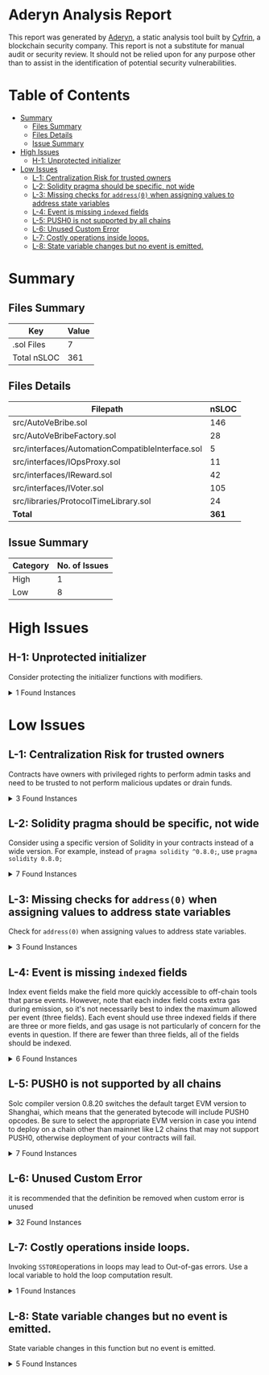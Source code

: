 # Aderyn Analysis Report

This report was generated by [Aderyn](https://github.com/Cyfrin/aderyn), a static analysis tool built by [Cyfrin](https://cyfrin.io), a blockchain security company. This report is not a substitute for manual audit or security review. It should not be relied upon for any purpose other than to assist in the identification of potential security vulnerabilities.
# Table of Contents

- [Summary](#summary)
  - [Files Summary](#files-summary)
  - [Files Details](#files-details)
  - [Issue Summary](#issue-summary)
- [High Issues](#high-issues)
  - [H-1: Unprotected initializer](#h-1-unprotected-initializer)
- [Low Issues](#low-issues)
  - [L-1: Centralization Risk for trusted owners](#l-1-centralization-risk-for-trusted-owners)
  - [L-2: Solidity pragma should be specific, not wide](#l-2-solidity-pragma-should-be-specific-not-wide)
  - [L-3: Missing checks for `address(0)` when assigning values to address state variables](#l-3-missing-checks-for-address0-when-assigning-values-to-address-state-variables)
  - [L-4: Event is missing `indexed` fields](#l-4-event-is-missing-indexed-fields)
  - [L-5: PUSH0 is not supported by all chains](#l-5-push0-is-not-supported-by-all-chains)
  - [L-6: Unused Custom Error](#l-6-unused-custom-error)
  - [L-7: Costly operations inside loops.](#l-7-costly-operations-inside-loops)
  - [L-8: State variable changes but no event is emitted.](#l-8-state-variable-changes-but-no-event-is-emitted)


# Summary

## Files Summary

| Key | Value |
| --- | --- |
| .sol Files | 7 |
| Total nSLOC | 361 |


## Files Details

| Filepath | nSLOC |
| --- | --- |
| src/AutoVeBribe.sol | 146 |
| src/AutoVeBribeFactory.sol | 28 |
| src/interfaces/AutomationCompatibleInterface.sol | 5 |
| src/interfaces/IOpsProxy.sol | 11 |
| src/interfaces/IReward.sol | 42 |
| src/interfaces/IVoter.sol | 105 |
| src/libraries/ProtocolTimeLibrary.sol | 24 |
| **Total** | **361** |


## Issue Summary

| Category | No. of Issues |
| --- | --- |
| High | 1 |
| Low | 8 |


# High Issues

## H-1: Unprotected initializer

Consider protecting the initializer functions with modifiers.

<details><summary>1 Found Instances</summary>


- Found in src/AutoVeBribe.sol [Line: 38](src/AutoVeBribe.sol#L38)

	```solidity
	    function initialize(address _gauge, address _owner) external {
	```

</details>



# Low Issues

## L-1: Centralization Risk for trusted owners

Contracts have owners with privileged rights to perform admin tasks and need to be trusted to not perform malicious updates or drain funds.

<details><summary>3 Found Instances</summary>


- Found in src/AutoVeBribe.sol [Line: 15](src/AutoVeBribe.sol#L15)

	```solidity
	contract AutoVeBribe is Ownable, AutomationCompatibleInterface {
	```

- Found in src/AutoVeBribe.sol [Line: 170](src/AutoVeBribe.sol#L170)

	```solidity
	    function setTokenAmountPerEpoch(address _token, uint256 _amount) external onlyOwner {
	```

- Found in src/AutoVeBribe.sol [Line: 176](src/AutoVeBribe.sol#L176)

	```solidity
	    function recoverERC20(address _token) external onlyOwner {
	```

</details>



## L-2: Solidity pragma should be specific, not wide

Consider using a specific version of Solidity in your contracts instead of a wide version. For example, instead of `pragma solidity ^0.8.0;`, use `pragma solidity 0.8.0;`

<details><summary>7 Found Instances</summary>


- Found in src/AutoVeBribe.sol [Line: 2](src/AutoVeBribe.sol#L2)

	```solidity
	pragma solidity >=0.8.27;
	```

- Found in src/AutoVeBribeFactory.sol [Line: 2](src/AutoVeBribeFactory.sol#L2)

	```solidity
	pragma solidity >=0.8.27;
	```

- Found in src/interfaces/AutomationCompatibleInterface.sol [Line: 2](src/interfaces/AutomationCompatibleInterface.sol#L2)

	```solidity
	pragma solidity ^0.8.0;
	```

- Found in src/interfaces/IOpsProxy.sol [Line: 2](src/interfaces/IOpsProxy.sol#L2)

	```solidity
	pragma solidity ^0.8.12;
	```

- Found in src/interfaces/IReward.sol [Line: 2](src/interfaces/IReward.sol#L2)

	```solidity
	pragma solidity ^0.8.0;
	```

- Found in src/interfaces/IVoter.sol [Line: 2](src/interfaces/IVoter.sol#L2)

	```solidity
	pragma solidity ^0.8.0;
	```

- Found in src/libraries/ProtocolTimeLibrary.sol [Line: 2](src/libraries/ProtocolTimeLibrary.sol#L2)

	```solidity
	pragma solidity >=0.8.19;
	```

</details>



## L-3: Missing checks for `address(0)` when assigning values to address state variables

Check for `address(0)` when assigning values to address state variables.

<details><summary>3 Found Instances</summary>


- Found in src/AutoVeBribe.sol [Line: 45](src/AutoVeBribe.sol#L45)

	```solidity
	        bribeVotingReward = IReward(voter.gaugeToBribe(_gauge));
	```

- Found in src/AutoVeBribe.sol [Line: 47](src/AutoVeBribe.sol#L47)

	```solidity
	        gauge = _gauge;
	```

- Found in src/AutoVeBribeFactory.sol [Line: 17](src/AutoVeBribeFactory.sol#L17)

	```solidity
	        implementation = address(new AutoVeBribe(_voter));
	```

</details>



## L-4: Event is missing `indexed` fields

Index event fields make the field more quickly accessible to off-chain tools that parse events. However, note that each index field costs extra gas during emission, so it's not necessarily best to index the maximum allowed per event (three fields). Each event should use three indexed fields if there are three or more fields, and gas usage is not particularly of concern for the events in question. If there are fewer than three fields, all of the fields should be indexed.

<details><summary>6 Found Instances</summary>


- Found in src/interfaces/IOpsProxy.sol [Line: 13](src/interfaces/IOpsProxy.sol#L13)

	```solidity
	    event ExecuteCall(address indexed target, bytes data, uint256 value, bytes returnData);
	```

- Found in src/interfaces/IReward.sol [Line: 14](src/interfaces/IReward.sol#L14)

	```solidity
	    event Deposit(address indexed from, uint256 indexed tokenId, uint256 amount);
	```

- Found in src/interfaces/IReward.sol [Line: 15](src/interfaces/IReward.sol#L15)

	```solidity
	    event Withdraw(address indexed from, uint256 indexed tokenId, uint256 amount);
	```

- Found in src/interfaces/IReward.sol [Line: 17](src/interfaces/IReward.sol#L17)

	```solidity
	    event ClaimRewards(address indexed from, address indexed reward, uint256 amount);
	```

- Found in src/interfaces/IVoter.sol [Line: 58](src/interfaces/IVoter.sol#L58)

	```solidity
	    event NotifyReward(address indexed sender, address indexed reward, uint256 amount);
	```

- Found in src/interfaces/IVoter.sol [Line: 59](src/interfaces/IVoter.sol#L59)

	```solidity
	    event DistributeReward(address indexed sender, address indexed gauge, uint256 amount);
	```

</details>



## L-5: PUSH0 is not supported by all chains

Solc compiler version 0.8.20 switches the default target EVM version to Shanghai, which means that the generated bytecode will include PUSH0 opcodes. Be sure to select the appropriate EVM version in case you intend to deploy on a chain other than mainnet like L2 chains that may not support PUSH0, otherwise deployment of your contracts will fail.

<details><summary>7 Found Instances</summary>


- Found in src/AutoVeBribe.sol [Line: 2](src/AutoVeBribe.sol#L2)

	```solidity
	pragma solidity >=0.8.27;
	```

- Found in src/AutoVeBribeFactory.sol [Line: 2](src/AutoVeBribeFactory.sol#L2)

	```solidity
	pragma solidity >=0.8.27;
	```

- Found in src/interfaces/AutomationCompatibleInterface.sol [Line: 2](src/interfaces/AutomationCompatibleInterface.sol#L2)

	```solidity
	pragma solidity ^0.8.0;
	```

- Found in src/interfaces/IOpsProxy.sol [Line: 2](src/interfaces/IOpsProxy.sol#L2)

	```solidity
	pragma solidity ^0.8.12;
	```

- Found in src/interfaces/IReward.sol [Line: 2](src/interfaces/IReward.sol#L2)

	```solidity
	pragma solidity ^0.8.0;
	```

- Found in src/interfaces/IVoter.sol [Line: 2](src/interfaces/IVoter.sol#L2)

	```solidity
	pragma solidity ^0.8.0;
	```

- Found in src/libraries/ProtocolTimeLibrary.sol [Line: 2](src/libraries/ProtocolTimeLibrary.sol#L2)

	```solidity
	pragma solidity >=0.8.19;
	```

</details>



## L-6: Unused Custom Error

it is recommended that the definition be removed when custom error is unused

<details><summary>32 Found Instances</summary>


- Found in src/interfaces/IReward.sol [Line: 5](src/interfaces/IReward.sol#L5)

	```solidity
	    error InvalidReward();
	```

- Found in src/interfaces/IReward.sol [Line: 6](src/interfaces/IReward.sol#L6)

	```solidity
	    error NotAuthorized();
	```

- Found in src/interfaces/IReward.sol [Line: 7](src/interfaces/IReward.sol#L7)

	```solidity
	    error NotGauge();
	```

- Found in src/interfaces/IReward.sol [Line: 8](src/interfaces/IReward.sol#L8)

	```solidity
	    error NotEscrowToken();
	```

- Found in src/interfaces/IReward.sol [Line: 9](src/interfaces/IReward.sol#L9)

	```solidity
	    error NotSingleToken();
	```

- Found in src/interfaces/IReward.sol [Line: 10](src/interfaces/IReward.sol#L10)

	```solidity
	    error NotVotingEscrow();
	```

- Found in src/interfaces/IReward.sol [Line: 11](src/interfaces/IReward.sol#L11)

	```solidity
	    error NotWhitelisted();
	```

- Found in src/interfaces/IReward.sol [Line: 12](src/interfaces/IReward.sol#L12)

	```solidity
	    error ZeroAmount();
	```

- Found in src/interfaces/IVoter.sol [Line: 5](src/interfaces/IVoter.sol#L5)

	```solidity
	    error AlreadyVotedOrDeposited();
	```

- Found in src/interfaces/IVoter.sol [Line: 6](src/interfaces/IVoter.sol#L6)

	```solidity
	    error DistributeWindow();
	```

- Found in src/interfaces/IVoter.sol [Line: 7](src/interfaces/IVoter.sol#L7)

	```solidity
	    error FactoryPathNotApproved();
	```

- Found in src/interfaces/IVoter.sol [Line: 8](src/interfaces/IVoter.sol#L8)

	```solidity
	    error GaugeAlreadyKilled();
	```

- Found in src/interfaces/IVoter.sol [Line: 9](src/interfaces/IVoter.sol#L9)

	```solidity
	    error GaugeAlreadyRevived();
	```

- Found in src/interfaces/IVoter.sol [Line: 10](src/interfaces/IVoter.sol#L10)

	```solidity
	    error GaugeExists();
	```

- Found in src/interfaces/IVoter.sol [Line: 11](src/interfaces/IVoter.sol#L11)

	```solidity
	    error GaugeDoesNotExist(address _pool);
	```

- Found in src/interfaces/IVoter.sol [Line: 12](src/interfaces/IVoter.sol#L12)

	```solidity
	    error GaugeNotAlive(address _gauge);
	```

- Found in src/interfaces/IVoter.sol [Line: 13](src/interfaces/IVoter.sol#L13)

	```solidity
	    error InactiveManagedNFT();
	```

- Found in src/interfaces/IVoter.sol [Line: 14](src/interfaces/IVoter.sol#L14)

	```solidity
	    error MaximumVotingNumberTooLow();
	```

- Found in src/interfaces/IVoter.sol [Line: 15](src/interfaces/IVoter.sol#L15)

	```solidity
	    error NonZeroVotes();
	```

- Found in src/interfaces/IVoter.sol [Line: 16](src/interfaces/IVoter.sol#L16)

	```solidity
	    error NotAPool();
	```

- Found in src/interfaces/IVoter.sol [Line: 17](src/interfaces/IVoter.sol#L17)

	```solidity
	    error NotApprovedOrOwner();
	```

- Found in src/interfaces/IVoter.sol [Line: 18](src/interfaces/IVoter.sol#L18)

	```solidity
	    error NotGovernor();
	```

- Found in src/interfaces/IVoter.sol [Line: 19](src/interfaces/IVoter.sol#L19)

	```solidity
	    error NotEmergencyCouncil();
	```

- Found in src/interfaces/IVoter.sol [Line: 20](src/interfaces/IVoter.sol#L20)

	```solidity
	    error NotMinter();
	```

- Found in src/interfaces/IVoter.sol [Line: 21](src/interfaces/IVoter.sol#L21)

	```solidity
	    error NotWhitelistedNFT();
	```

- Found in src/interfaces/IVoter.sol [Line: 22](src/interfaces/IVoter.sol#L22)

	```solidity
	    error NotWhitelistedToken();
	```

- Found in src/interfaces/IVoter.sol [Line: 23](src/interfaces/IVoter.sol#L23)

	```solidity
	    error SameValue();
	```

- Found in src/interfaces/IVoter.sol [Line: 24](src/interfaces/IVoter.sol#L24)

	```solidity
	    error SpecialVotingWindow();
	```

- Found in src/interfaces/IVoter.sol [Line: 25](src/interfaces/IVoter.sol#L25)

	```solidity
	    error TooManyPools();
	```

- Found in src/interfaces/IVoter.sol [Line: 26](src/interfaces/IVoter.sol#L26)

	```solidity
	    error UnequalLengths();
	```

- Found in src/interfaces/IVoter.sol [Line: 27](src/interfaces/IVoter.sol#L27)

	```solidity
	    error ZeroBalance();
	```

- Found in src/interfaces/IVoter.sol [Line: 28](src/interfaces/IVoter.sol#L28)

	```solidity
	    error ZeroAddress();
	```

</details>



## L-7: Costly operations inside loops.

Invoking `SSTORE`operations in loops may lead to Out-of-gas errors. Use a local variable to hold the loop computation result.

<details><summary>1 Found Instances</summary>


- Found in src/AutoVeBribe.sol [Line: 163](src/AutoVeBribe.sol#L163)

	```solidity
	        for (uint256 i = 0; i < _token.length; i++) {
	```

</details>



## L-8: State variable changes but no event is emitted.

State variable changes in this function but no event is emitted.

<details><summary>5 Found Instances</summary>


- Found in src/AutoVeBribe.sol [Line: 38](src/AutoVeBribe.sol#L38)

	```solidity
	    function initialize(address _gauge, address _owner) external {
	```

- Found in src/AutoVeBribe.sol [Line: 123](src/AutoVeBribe.sol#L123)

	```solidity
	    function performUpkeep(bytes calldata performData) external {
	```

- Found in src/AutoVeBribe.sol [Line: 129](src/AutoVeBribe.sol#L129)

	```solidity
	    function distribute(address _token) public {
	```

- Found in src/AutoVeBribe.sol [Line: 162](src/AutoVeBribe.sol#L162)

	```solidity
	    function distribute(address[] memory _token) public {
	```

- Found in src/AutoVeBribe.sol [Line: 170](src/AutoVeBribe.sol#L170)

	```solidity
	    function setTokenAmountPerEpoch(address _token, uint256 _amount) external onlyOwner {
	```

</details>



